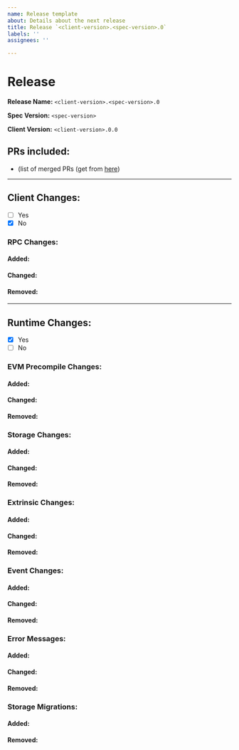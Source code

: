 ```yaml
---
name: Release template
about: Details about the next release
title: Release `<client-version>.<spec-version>.0`
labels: ''
assignees: ''

---
```


# Release

**Release Name:** `<client-version>.<spec-version>.0`

**Spec Version:** `<spec-version>`

**Client Version:** `<client-version>.0.0`

## PRs included:
- (list of merged PRs (get from [here](https://github.com/futureversecom/trn-seed/pulls?q=is%3Aclosed))

---

## Client Changes:
- [ ] Yes
- [x] No

### RPC Changes:
#### Added:

#### Changed:

#### Removed:

---

## Runtime Changes:
- [x] Yes
- [ ] No

### EVM Precompile Changes:
#### Added:

#### Changed:

#### Removed:

### Storage Changes:
#### Added:

#### Changed:

#### Removed:

### Extrinsic Changes:
#### Added:

#### Changed:

#### Removed:

### Event Changes:
#### Added:

#### Changed:

#### Removed:

### Error Messages:
#### Added:

#### Changed:

#### Removed:

### Storage Migrations:
#### Added:

#### Removed:

